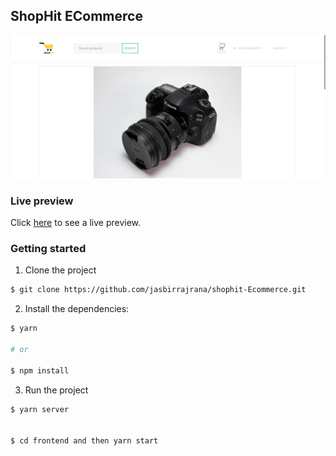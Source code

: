## ShopHit ECommerce

<img src="./media/screenshot.png" alt="website-screenshot"/>

### Live preview

Click [here](https://shophit.herokuapp.com/) to see a live preview.

### Getting started

1. Clone the project

```sh
$ git clone https://github.com/jasbirrajrana/shophit-Ecommerce.git
```

2. Install the dependencies:

```sh
$ yarn

# or

$ npm install
```

3. Run the project

```sh
$ yarn server


$ cd frontend and then yarn start
```

